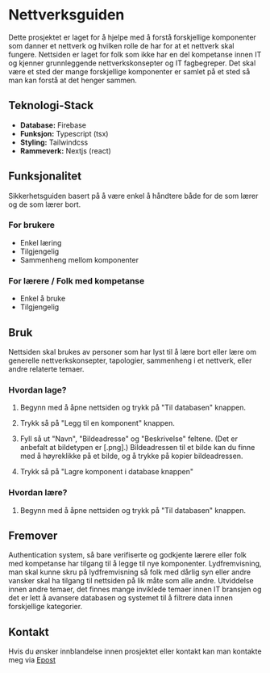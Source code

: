 # Nettverksguiden
Dette prosjektet er laget for å hjelpe med å forstå forskjellige komponenter som danner et nettverk og hvilken rolle de har for at et nettverk skal fungere. Nettsiden er laget for folk som ikke har en del kompetanse innen IT og kjenner grunnleggende nettverkskonsepter og IT fagbegreper. Det skal være et sted der mange forskjellige komponenter er samlet på et sted så man kan forstå at det henger sammen.

## Teknologi-Stack
- **Database:** Firebase
- **Funksjon:** Typescript (tsx)
- **Styling:** Tailwindcss
- **Rammeverk:** Nextjs (react)

## Funksjonalitet
Sikkerhetsguiden basert på å være enkel å håndtere både for de som lærer og de som lærer bort.

### For brukere
- Enkel læring
- Tilgjengelig
- Sammenheng mellom komponenter

### For lærere / Folk med kompetanse
- Enkel å bruke
- Tilgjengelig

## Bruk
Nettsiden skal brukes av personer som har lyst til å lære bort eller lære om generelle nettverkskonsepter, tapologier, sammenheng i et nettverk, eller andre relaterte temaer.

### Hvordan lage?
1. Begynn med å åpne nettsiden og trykk på "Til databasen" knappen.

2. Trykk så på "Legg til en komponent" knappen.

3. Fyll så ut "Navn", "Bildeadresse" og "Beskrivelse" feltene. (Det er anbefalt at bildetypen er [.png].)
   Bildeadressen til et bilde kan du finne med å høyreklikke på et bilde, og å trykke på kopier bildeadressen.

4. Trykk så på "Lagre komponent i database knappen"

### Hvordan lære?
1. Begynn med å åpne nettsiden og trykk på "Til databasen" knappen.

## Fremover
Authentication system, så bare verifiserte og godkjente lærere eller folk med kompetanse har tilgang til å legge til nye komponenter.
Lydfremvisning, man skal kunne skru på lydfremvisning så folk med dårlig syn eller andre vansker skal ha tilgang til nettsiden på lik måte som alle andre.
Utviddelse innen andre temaer, det finnes mange inviklede temaer innen IT bransjen og det er lett å avansere databasen og systemet til å filtrere data innen forskjellige kategorier.

## Kontakt
Hvis du ønsker innblandelse innen prosjektet eller kontakt kan man kontakte meg via [Epost](jacob.kielhans@gmail.com)
